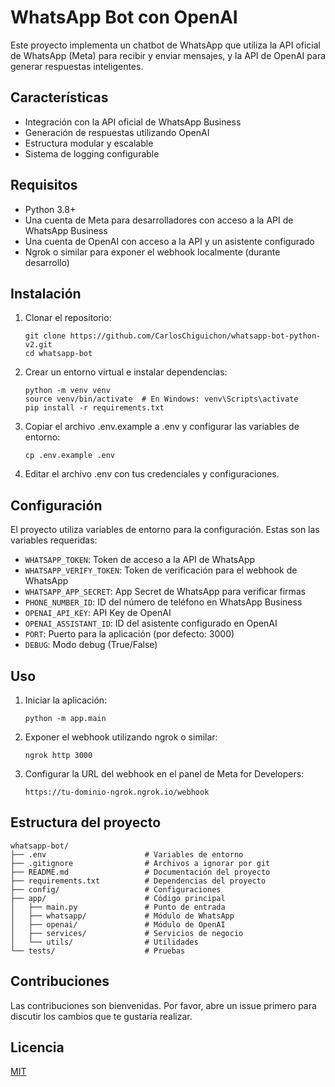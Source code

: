 # WhatsApp Bot con OpenAI

Este proyecto implementa un chatbot de WhatsApp que utiliza la API oficial de WhatsApp (Meta) para recibir y enviar mensajes, y la API de OpenAI para generar respuestas inteligentes.

## Características

- Integración con la API oficial de WhatsApp Business
- Generación de respuestas utilizando OpenAI
- Estructura modular y escalable
- Sistema de logging configurable

## Requisitos

- Python 3.8+
- Una cuenta de Meta para desarrolladores con acceso a la API de WhatsApp Business
- Una cuenta de OpenAI con acceso a la API y un asistente configurado
- Ngrok o similar para exponer el webhook localmente (durante desarrollo)

## Instalación

1. Clonar el repositorio:
   ```
   git clone https://github.com/CarlosChiguichon/whatsapp-bot-python-v2.git
   cd whatsapp-bot
   ```

2. Crear un entorno virtual e instalar dependencias:
   ```
   python -m venv venv
   source venv/bin/activate  # En Windows: venv\Scripts\activate
   pip install -r requirements.txt
   ```

3. Copiar el archivo .env.example a .env y configurar las variables de entorno:
   ```
   cp .env.example .env
   ```

4. Editar el archivo .env con tus credenciales y configuraciones.

## Configuración

El proyecto utiliza variables de entorno para la configuración. Estas son las variables requeridas:

- `WHATSAPP_TOKEN`: Token de acceso a la API de WhatsApp
- `WHATSAPP_VERIFY_TOKEN`: Token de verificación para el webhook de WhatsApp
- `WHATSAPP_APP_SECRET`: App Secret de WhatsApp para verificar firmas
- `PHONE_NUMBER_ID`: ID del número de teléfono en WhatsApp Business
- `OPENAI_API_KEY`: API Key de OpenAI
- `OPENAI_ASSISTANT_ID`: ID del asistente configurado en OpenAI
- `PORT`: Puerto para la aplicación (por defecto: 3000)
- `DEBUG`: Modo debug (True/False)

## Uso

1. Iniciar la aplicación:
   ```
   python -m app.main
   ```

2. Exponer el webhook utilizando ngrok o similar:
   ```
   ngrok http 3000
   ```

3. Configurar la URL del webhook en el panel de Meta for Developers:
   ```
   https://tu-dominio-ngrok.ngrok.io/webhook
   ```

## Estructura del proyecto

```
whatsapp-bot/
├── .env                      # Variables de entorno
├── .gitignore                # Archivos a ignorar por git
├── README.md                 # Documentación del proyecto
├── requirements.txt          # Dependencias del proyecto
├── config/                   # Configuraciones
├── app/                      # Código principal
│   ├── main.py               # Punto de entrada
│   ├── whatsapp/             # Módulo de WhatsApp
│   ├── openai/               # Módulo de OpenAI
│   ├── services/             # Servicios de negocio
│   └── utils/                # Utilidades
└── tests/                    # Pruebas
```

## Contribuciones

Las contribuciones son bienvenidas. Por favor, abre un issue primero para discutir los cambios que te gustaría realizar.

## Licencia

[MIT](LICENSE)